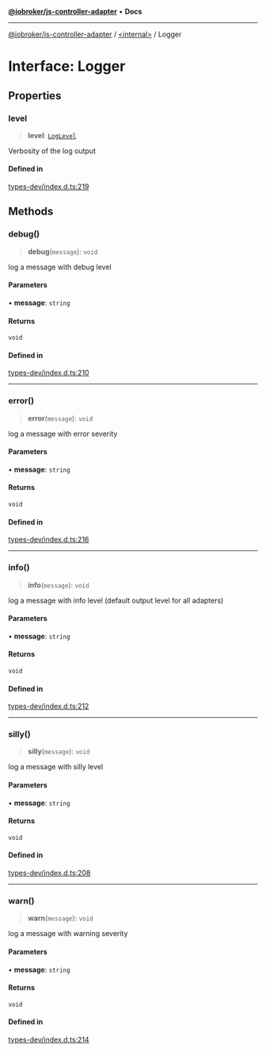 [**@iobroker/js-controller-adapter**](../../README.md) • **Docs**

***

[@iobroker/js-controller-adapter](../../globals.md) / [\<internal\>](../README.md) / Logger

# Interface: Logger

## Properties

### level

> **level**: [`LogLevel`](../type-aliases/LogLevel.md)

Verbosity of the log output

#### Defined in

[types-dev/index.d.ts:219](https://github.com/ioBroker/ioBroker.js-controller/blob/db3148f4f009815e1f45f53311ac77bd26045ce1/packages/types-dev/index.d.ts#L219)

## Methods

### debug()

> **debug**(`message`): `void`

log a message with debug level

#### Parameters

• **message**: `string`

#### Returns

`void`

#### Defined in

[types-dev/index.d.ts:210](https://github.com/ioBroker/ioBroker.js-controller/blob/db3148f4f009815e1f45f53311ac77bd26045ce1/packages/types-dev/index.d.ts#L210)

***

### error()

> **error**(`message`): `void`

log a message with error severity

#### Parameters

• **message**: `string`

#### Returns

`void`

#### Defined in

[types-dev/index.d.ts:216](https://github.com/ioBroker/ioBroker.js-controller/blob/db3148f4f009815e1f45f53311ac77bd26045ce1/packages/types-dev/index.d.ts#L216)

***

### info()

> **info**(`message`): `void`

log a message with info level (default output level for all adapters)

#### Parameters

• **message**: `string`

#### Returns

`void`

#### Defined in

[types-dev/index.d.ts:212](https://github.com/ioBroker/ioBroker.js-controller/blob/db3148f4f009815e1f45f53311ac77bd26045ce1/packages/types-dev/index.d.ts#L212)

***

### silly()

> **silly**(`message`): `void`

log a message with silly level

#### Parameters

• **message**: `string`

#### Returns

`void`

#### Defined in

[types-dev/index.d.ts:208](https://github.com/ioBroker/ioBroker.js-controller/blob/db3148f4f009815e1f45f53311ac77bd26045ce1/packages/types-dev/index.d.ts#L208)

***

### warn()

> **warn**(`message`): `void`

log a message with warning severity

#### Parameters

• **message**: `string`

#### Returns

`void`

#### Defined in

[types-dev/index.d.ts:214](https://github.com/ioBroker/ioBroker.js-controller/blob/db3148f4f009815e1f45f53311ac77bd26045ce1/packages/types-dev/index.d.ts#L214)
